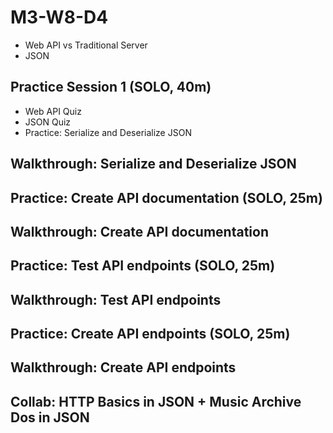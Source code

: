 # M3-W8-D4

- Web API vs Traditional Server
- JSON

## Practice Session 1 (SOLO, 40m)

- Web API Quiz
- JSON Quiz
- Practice: Serialize and Deserialize JSON

## Walkthrough: Serialize and Deserialize JSON

## Practice: Create API documentation (SOLO, 25m)

## Walkthrough: Create API documentation

## Practice: Test API endpoints (SOLO, 25m)

## Walkthrough: Test API endpoints

## Practice: Create API endpoints (SOLO, 25m)

## Walkthrough: Create API endpoints

## Collab: HTTP Basics in JSON + Music Archive Dos in JSON